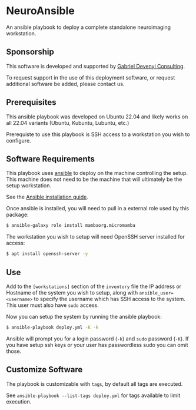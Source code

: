 # NeuroAnsible

An ansible playbook to deploy a complete standalone neuroimaging workstation.

## Sponsorship

This software is developed and supported by [Gabriel Devenyi Consulting](https://gabriel.devenyi.ca/consulting/).

To request support in the use of this deployment software, or request additional software be added, please contact us.

## Prerequisites

This ansible playbook was developed on Ubuntu 22.04 and likely works on all 22.04
variants (Ubuntu, Kubuntu, Lubuntu, etc.)

Prerequiste to use this playbook is SSH access to a workstation you wish to configure.

## Software Requirements

This playbook uses [ansible](https://www.ansible.com/) to deploy on the machine
controlling the setup. This machine does not need to be the machine that will
ultimately be the setup workstation.

See the [Ansible installation guide](https://docs.ansible.com/ansible/latest/installation_guide/index.html).

Once ansible is installed, you will need to pull in a external role used by this package:

```bash
$ ansible-galaxy role install mambaorg.micromamba
```

The workstation you wish to setup will need OpenSSH server installed for access:
```bash
$ apt install openssh-server -y
```

## Use

Add to the `[workstations]` section of the `inventory` file the IP address or Hostname
of the system you wish to setup, along with `ansible_user=<username>` to specify
the username which has SSH access to the system. This user must also have `sudo` access.

Now you can setup the system by running the ansible playbook:
```bash
$ ansible-playbook deploy.yml -K -k
```

Ansible will prompt you for a login password (`-k`) and `sudo` password (`-K`).
If you have setup ssh keys or your user has passwordless sudo you can omit those.

## Customize Software

The playbook is customizable with `tags`, by default all tags are executed.

See `ansible-playbook --list-tags deploy.yml` for tags available to limit execution.